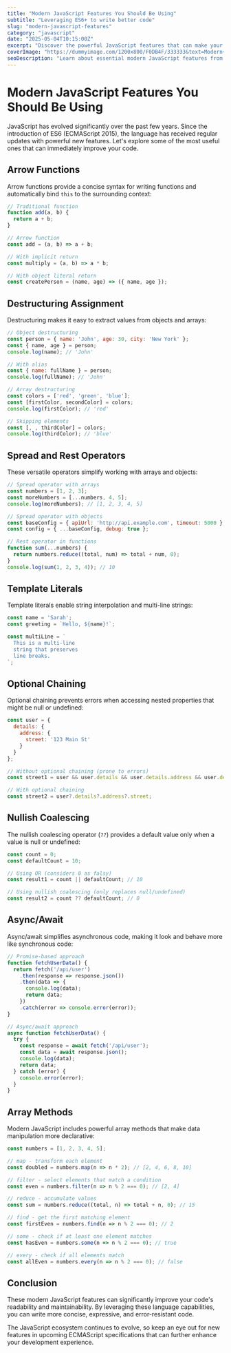 ```yaml
---
title: "Modern JavaScript Features You Should Be Using"
subtitle: "Leveraging ES6+ to write better code"
slug: "modern-javascript-features"
category: "javascript"
date: "2025-05-04T10:15:00Z"
excerpt: "Discover the powerful JavaScript features that can make your code more concise, readable, and maintainable."
coverImage: "https://dummyimage.com/1200x800/F0DB4F/333333&text=Modern+JavaScript"
seoDescription: "Learn about essential modern JavaScript features from ES6 and beyond that will help you write cleaner, more efficient code."
---
```


# Modern JavaScript Features You Should Be Using

JavaScript has evolved significantly over the past few years. Since the introduction of ES6 (ECMAScript 2015), the language has received regular updates with powerful new features. Let's explore some of the most useful ones that can immediately improve your code.

## Arrow Functions

Arrow functions provide a concise syntax for writing functions and automatically bind `this` to the surrounding context:

```javascript
// Traditional function
function add(a, b) {
  return a + b;
}

// Arrow function
const add = (a, b) => a + b;

// With implicit return
const multiply = (a, b) => a * b;

// With object literal return
const createPerson = (name, age) => ({ name, age });
```

## Destructuring Assignment

Destructuring makes it easy to extract values from objects and arrays:

```javascript
// Object destructuring
const person = { name: 'John', age: 30, city: 'New York' };
const { name, age } = person;
console.log(name); // 'John'

// With alias
const { name: fullName } = person;
console.log(fullName); // 'John'

// Array destructuring
const colors = ['red', 'green', 'blue'];
const [firstColor, secondColor] = colors;
console.log(firstColor); // 'red'

// Skipping elements
const [, , thirdColor] = colors;
console.log(thirdColor); // 'blue'
```

## Spread and Rest Operators

These versatile operators simplify working with arrays and objects:

```javascript
// Spread operator with arrays
const numbers = [1, 2, 3];
const moreNumbers = [...numbers, 4, 5];
console.log(moreNumbers); // [1, 2, 3, 4, 5]

// Spread operator with objects
const baseConfig = { apiUrl: 'http://api.example.com', timeout: 5000 };
const config = { ...baseConfig, debug: true };

// Rest operator in functions
function sum(...numbers) {
  return numbers.reduce((total, num) => total + num, 0);
}
console.log(sum(1, 2, 3, 4)); // 10
```

## Template Literals

Template literals enable string interpolation and multi-line strings:

```javascript
const name = 'Sarah';
const greeting = `Hello, ${name}!`;

const multiLine = `
  This is a multi-line
  string that preserves
  line breaks.
`;
```

## Optional Chaining

Optional chaining prevents errors when accessing nested properties that might be null or undefined:

```javascript
const user = {
  details: {
    address: {
      street: '123 Main St'
    }
  }
};

// Without optional chaining (prone to errors)
const street1 = user && user.details && user.details.address && user.details.address.street;

// With optional chaining
const street2 = user?.details?.address?.street;
```

## Nullish Coalescing

The nullish coalescing operator (`??`) provides a default value only when a value is null or undefined:

```javascript
const count = 0;
const defaultCount = 10;

// Using OR (considers 0 as falsy)
const result1 = count || defaultCount; // 10

// Using nullish coalescing (only replaces null/undefined)
const result2 = count ?? defaultCount; // 0
```

## Async/Await

Async/await simplifies asynchronous code, making it look and behave more like synchronous code:

```javascript
// Promise-based approach
function fetchUserData() {
  return fetch('/api/user')
    .then(response => response.json())
    .then(data => {
      console.log(data);
      return data;
    })
    .catch(error => console.error(error));
}

// Async/await approach
async function fetchUserData() {
  try {
    const response = await fetch('/api/user');
    const data = await response.json();
    console.log(data);
    return data;
  } catch (error) {
    console.error(error);
  }
}
```

## Array Methods

Modern JavaScript includes powerful array methods that make data manipulation more declarative:

```javascript
const numbers = [1, 2, 3, 4, 5];

// map - transform each element
const doubled = numbers.map(n => n * 2); // [2, 4, 6, 8, 10]

// filter - select elements that match a condition
const even = numbers.filter(n => n % 2 === 0); // [2, 4]

// reduce - accumulate values
const sum = numbers.reduce((total, n) => total + n, 0); // 15

// find - get the first matching element
const firstEven = numbers.find(n => n % 2 === 0); // 2

// some - check if at least one element matches
const hasEven = numbers.some(n => n % 2 === 0); // true

// every - check if all elements match
const allEven = numbers.every(n => n % 2 === 0); // false
```

## Conclusion

These modern JavaScript features can significantly improve your code's readability and maintainability. By leveraging these language capabilities, you can write more concise, expressive, and error-resistant code.

The JavaScript ecosystem continues to evolve, so keep an eye out for new features in upcoming ECMAScript specifications that can further enhance your development experience.